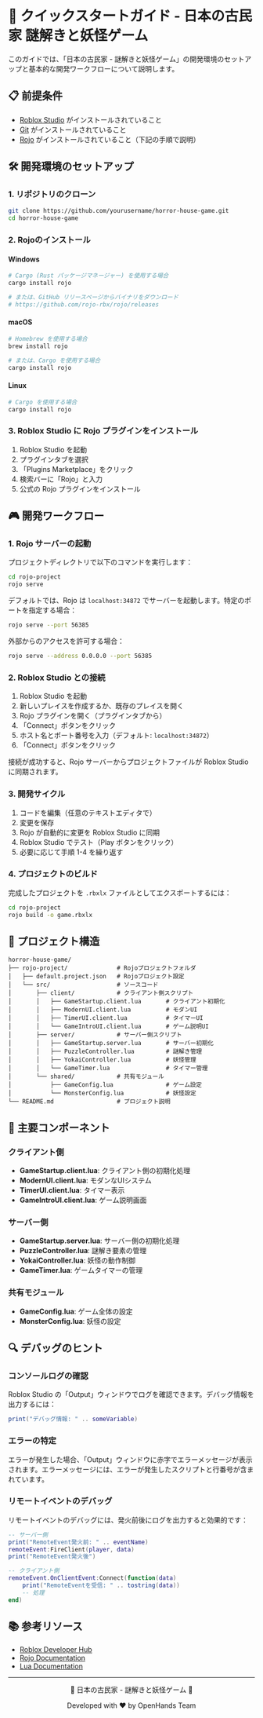 # 🚀 クイックスタートガイド - 日本の古民家 謎解きと妖怪ゲーム

このガイドでは、「日本の古民家 - 謎解きと妖怪ゲーム」の開発環境のセットアップと基本的な開発ワークフローについて説明します。

## 📋 前提条件

- [Roblox Studio](https://www.roblox.com/create) がインストールされていること
- [Git](https://git-scm.com/) がインストールされていること
- [Rojo](https://rojo.space/) がインストールされていること（下記の手順で説明）

## 🛠️ 開発環境のセットアップ

### 1. リポジトリのクローン

```bash
git clone https://github.com/yourusername/horror-house-game.git
cd horror-house-game
```

### 2. Rojoのインストール

#### Windows
```bash
# Cargo (Rust パッケージマネージャー) を使用する場合
cargo install rojo

# または、GitHub リリースページからバイナリをダウンロード
# https://github.com/rojo-rbx/rojo/releases
```

#### macOS
```bash
# Homebrew を使用する場合
brew install rojo

# または、Cargo を使用する場合
cargo install rojo
```

#### Linux
```bash
# Cargo を使用する場合
cargo install rojo
```

### 3. Roblox Studio に Rojo プラグインをインストール

1. Roblox Studio を起動
2. プラグインタブを選択
3. 「Plugins Marketplace」をクリック
4. 検索バーに「Rojo」と入力
5. 公式の Rojo プラグインをインストール

## 🎮 開発ワークフロー

### 1. Rojo サーバーの起動

プロジェクトディレクトリで以下のコマンドを実行します：

```bash
cd rojo-project
rojo serve
```

デフォルトでは、Rojo は `localhost:34872` でサーバーを起動します。特定のポートを指定する場合：

```bash
rojo serve --port 56385
```

外部からのアクセスを許可する場合：

```bash
rojo serve --address 0.0.0.0 --port 56385
```

### 2. Roblox Studio との接続

1. Roblox Studio を起動
2. 新しいプレイスを作成するか、既存のプレイスを開く
3. Rojo プラグインを開く（プラグインタブから）
4. 「Connect」ボタンをクリック
5. ホスト名とポート番号を入力（デフォルト: `localhost:34872`）
6. 「Connect」ボタンをクリック

接続が成功すると、Rojo サーバーからプロジェクトファイルが Roblox Studio に同期されます。

### 3. 開発サイクル

1. コードを編集（任意のテキストエディタで）
2. 変更を保存
3. Rojo が自動的に変更を Roblox Studio に同期
4. Roblox Studio でテスト（Play ボタンをクリック）
5. 必要に応じて手順 1-4 を繰り返す

### 4. プロジェクトのビルド

完成したプロジェクトを `.rbxlx` ファイルとしてエクスポートするには：

```bash
cd rojo-project
rojo build -o game.rbxlx
```

## 📁 プロジェクト構造

```
horror-house-game/
├── rojo-project/              # Rojoプロジェクトフォルダ
│   ├── default.project.json   # Rojoプロジェクト設定
│   └── src/                   # ソースコード
│       ├── client/            # クライアント側スクリプト
│       │   ├── GameStartup.client.lua       # クライアント初期化
│       │   ├── ModernUI.client.lua          # モダンUI
│       │   ├── TimerUI.client.lua           # タイマーUI
│       │   └── GameIntroUI.client.lua       # ゲーム説明UI
│       ├── server/            # サーバー側スクリプト
│       │   ├── GameStartup.server.lua       # サーバー初期化
│       │   ├── PuzzleController.lua         # 謎解き管理
│       │   ├── YokaiController.lua          # 妖怪管理
│       │   └── GameTimer.lua                # タイマー管理
│       └── shared/            # 共有モジュール
│           ├── GameConfig.lua               # ゲーム設定
│           └── MonsterConfig.lua            # 妖怪設定
└── README.md                  # プロジェクト説明
```

## 🧩 主要コンポーネント

### クライアント側

- **GameStartup.client.lua**: クライアント側の初期化処理
- **ModernUI.client.lua**: モダンなUIシステム
- **TimerUI.client.lua**: タイマー表示
- **GameIntroUI.client.lua**: ゲーム説明画面

### サーバー側

- **GameStartup.server.lua**: サーバー側の初期化処理
- **PuzzleController.lua**: 謎解き要素の管理
- **YokaiController.lua**: 妖怪の動作制御
- **GameTimer.lua**: ゲームタイマーの管理

### 共有モジュール

- **GameConfig.lua**: ゲーム全体の設定
- **MonsterConfig.lua**: 妖怪の設定

## 🔍 デバッグのヒント

### コンソールログの確認

Roblox Studio の「Output」ウィンドウでログを確認できます。デバッグ情報を出力するには：

```lua
print("デバッグ情報: " .. someVariable)
```

### エラーの特定

エラーが発生した場合、「Output」ウィンドウに赤字でエラーメッセージが表示されます。エラーメッセージには、エラーが発生したスクリプトと行番号が含まれています。

### リモートイベントのデバッグ

リモートイベントのデバッグには、発火前後にログを出力すると効果的です：

```lua
-- サーバー側
print("RemoteEvent発火前: " .. eventName)
remoteEvent:FireClient(player, data)
print("RemoteEvent発火後")

-- クライアント側
remoteEvent.OnClientEvent:Connect(function(data)
    print("RemoteEventを受信: " .. tostring(data))
    -- 処理
end)
```

## 📚 参考リソース

- [Roblox Developer Hub](https://developer.roblox.com/)
- [Rojo Documentation](https://rojo.space/docs/)
- [Lua Documentation](https://www.lua.org/docs.html)

---

<div align="center">
  <p>🏮 日本の古民家 - 謎解きと妖怪ゲーム 🏮</p>
  <p>Developed with ❤️ by OpenHands Team</p>
</div>